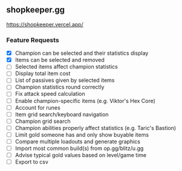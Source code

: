 ## shopkeeper.gg

https://shopkeeper.vercel.app/

### Feature Requests

- [x] Champion can be selected and their statistics display
- [x] Items can be selected and removed
- [ ] Selected items affect champion statistics
- [ ] Display total item cost
- [ ] List of passives given by selected items
- [ ] Champion statistics round correctly
- [ ] Fix attack speed calculation
- [ ] Enable champion-specific items (e.g. Viktor's Hex Core)
- [ ] Account for runes
- [ ] Item grid search/keyboard navigation
- [ ] Champion grid search
- [ ] Champion abilities properly affect statistics (e.g. Taric's Bastion)
- [ ] Limit gold someone has and only show buyable items
- [ ] Compare multiple loadouts and generate graphics
- [ ] Import most common build(s) from op.gg/blitz/u.gg
- [ ] Advise typical gold values based on level/game time
- [ ] Export to csv
